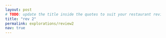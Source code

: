 ```yaml
---
layout: post
# TODO: update the title inside the quotes to suit your restaurant review needs
title: "rev 2"
permalink: explorations/review2
nav: true
---
```



